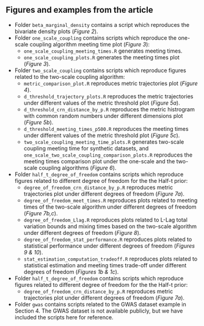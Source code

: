 ## Figures and examples from the article
 - Folder `beta_marginal_density` contains a script which reproduces the bivariate density plots (*Figure 2*).
 - Folder `one_scale_coupling` contains scripts which reproduce the one-scale coupling algorithm meeting time plot (*Figure 3*):
	 - `one_scale_coupling_meeting_times.R` generates meeting times.
	 - `one_scale_coupling_plots.R` generates the meeting times plot (*Figure 3*). 
 - Folder `two_scale_coupling` contains scripts which reproduce figures related to the two-scale coupling algorithm:
	 - `metric_comparison_plot.R` reproduces metric trajectories plot (*Figure 4*).
	 - `d_threshold_trajectory_plots.R` reproduces the metric trajectories under different values of the metric threshold plot (*Figure 5a*).
	 - `d_threshold_crn_distance_by_p.R` reproduces the metric histrogram with common random numbers under different dimensions plot (*Figure 5b*).
	 - `d_threshold_meeting_times_p500.R` reproduces the meeting times under different values of the metric threshold plot (*Figure 5c*).
	 -  `two_scale_coupling_meeting_time_plots.R` generates two-scale coupling meeting time for synthetic datasets, and  `one_scale_two_scale_coupling_comparison_plots.R` reproduces the meeting times comparison plot under the one-scale and the two-scale coupling algorithms (*Figure 6*).
- Folder `half_t_degree_of_freedom` contains scripts which reproduce figures related to different degree of freedom for the the Half-t prior:
	 - `degree_of_freedom_crn_distance_by_p.R` reproduces metric trajectories plot under different degrees of freedom  (*Figure 7a*).
	 - `degree_of_freedom_meet_times.R` reproduces plots related to meeting times of the two-scale algorithm under different degrees of freedom  (*Figure 7b,c*).
	 - 	`degree_of_freedom_Llag.R` reproduces plots related to L-Lag total variation bounds and mixing times based on the two-scale algorithm under different degrees of freedom  (*Figure 8*).
	 - 	 `degree_of_freedom_stat_performance.R` reproduces plots related to statistical performance under different degrees of freedom  (*Figures 9 & 10*).
	 - `stat_estimation_computation_tradeoff.R` reproduces plots related to statistical estimation and meeting times trade-off under different degrees of freedom  (*Figures 1b & 1c*).
- Folder `half_t_degree_of_freedom` contains scripts which reproduce figures related to different degree of freedom for the the Half-t prior:
	 - `degree_of_freedom_crn_distance_by_p.R` reproduces metric trajectories plot under different degrees of freedom  (*Figure 7a*).
- Folder `gwas` contains scripts related to the GWAS dataset example in Section 4. The GWAS dataset is not available publicly, but we have included the scripts here for reference. 
